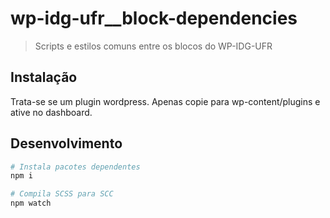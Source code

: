 # wp-idg-ufr__block-dependencies

> Scripts e estilos comuns entre os blocos do WP-IDG-UFR


## Instalação

Trata-se se um plugin wordpress. Apenas copie para wp-content/plugins e ative no dashboard.

## Desenvolvimento

```bash
# Instala pacotes dependentes
npm i

# Compila SCSS para SCC
npm watch
```

